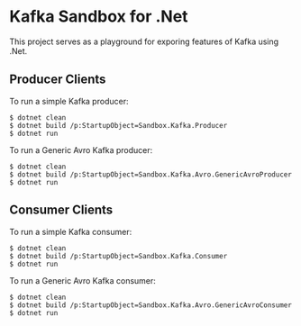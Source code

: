 # Kafka Sandbox for .Net

This project serves as a playground for exporing features of Kafka using .Net.

## Producer Clients

To run a simple Kafka producer:

    $ dotnet clean
    $ dotnet build /p:StartupObject=Sandbox.Kafka.Producer
    $ dotnet run

To run a Generic Avro Kafka producer:

    $ dotnet clean
    $ dotnet build /p:StartupObject=Sandbox.Kafka.Avro.GenericAvroProducer
    $ dotnet run

## Consumer Clients

To run a simple Kafka consumer:

    $ dotnet clean
    $ dotnet build /p:StartupObject=Sandbox.Kafka.Consumer
    $ dotnet run

To run a Generic Avro Kafka consumer:

    $ dotnet clean
    $ dotnet build /p:StartupObject=Sandbox.Kafka.Avro.GenericAvroConsumer
    $ dotnet run

